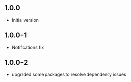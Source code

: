 ## 1.0.0
- Initial version

## 1.0.0+1
- Notifications fix

## 1.0.0+2
- upgraded some packages to resolve dependency issues